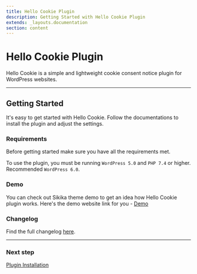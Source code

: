 ```yaml
---
title: Hello Cookie Plugin
description: Getting Started with Hello Cookie Plugin
extends: _layouts.documentation
section: content
---
```


# Hello Cookie Plugin

Hello Cookie is a simple and lightweight cookie consent notice plugin for WordPress websites.

---

## Getting Started

It's easy to get started with Hello Cookie. Follow the documentations to install the plugin and adjust the settings.

### Requirements

Before getting started make sure you have all the requirements met.

To use the plugin, you must be running `WordPress 5.0` and `PHP 7.4` or higher. Recommended `WordPress 6.0`.

### Demo

You can check out Sikika theme demo to get an idea how Hello Cookie plugin works.
Here's the demo website link for you - [Demo](https://demos.dinomatic.com/manila)

### Changelog

Find the full changelog [here](https://dinomatic.com/plugins/hello-cookie/changelog).

---

### Next step

[Plugin Installation](/docs/hello-cookie/installation/)
